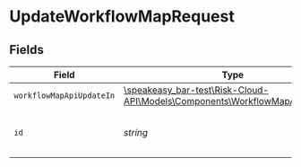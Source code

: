 # UpdateWorkflowMapRequest


## Fields

| Field                                                                                                                        | Type                                                                                                                         | Required                                                                                                                     | Description                                                                                                                  |
| ---------------------------------------------------------------------------------------------------------------------------- | ---------------------------------------------------------------------------------------------------------------------------- | ---------------------------------------------------------------------------------------------------------------------------- | ---------------------------------------------------------------------------------------------------------------------------- |
| `workflowMapApiUpdateIn`                                                                                                     | [\speakeasy_bar-test\Risk-Cloud-API\Models\Components\WorkflowMapApiUpdateIn](../../models/shared/WorkflowMapApiUpdateIn.md) | :heavy_check_mark:                                                                                                           | N/A                                                                                                                          |
| `id`                                                                                                                         | *string*                                                                                                                     | :heavy_check_mark:                                                                                                           | The unique ID of the workflow map                                                                                            |